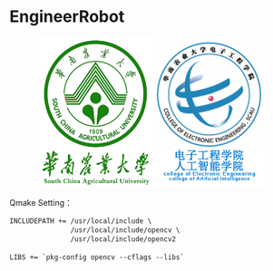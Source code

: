 # EngineerRobot 
<center class="half">
    <img src="https://github.com/LinkLiar/ImageStorage/blob/master/SchoolBadge.png" width="200" height="265"/><img src="https://github.com/LinkLiar/ImageStorage/blob/master/CollegeBadge.png" width="200" height="265"/>
</center>

Qmake Setting：

    INCLUDEPATH += /usr/local/include \
                   /usr/local/include/opencv \
                   /usr/local/include/opencv2
                 
    LIBS += `pkg-config opencv --cflags --libs`



